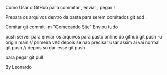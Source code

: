 Como Usar o GitHub para commitar , enviar , pegar !

Prepara os arquivos dentro da pasta para serem comitados
git add . 


Comitar
git commit -m "Começando Site"
Enviou tudo 

push server para enviar os arquivos para pasto online do github
git push -u origin main // primeira vez
depois se nao precisar usar assim ai vai normal
git push    // depois so dar esse git push

para pegar 
git pull

By Leonardo


